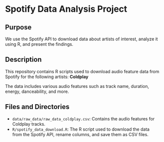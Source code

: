 # Spotify Data Analysis Project

## Purpose
We use the Spotify API to download data about artists of interest, analyze it using R, and present the findings.

## Description
This repository contains R scripts used to download audio feature data from Spotify for the following artists:
**Coldplay**

The data includes various audio features such as track name, duration, energy, danceability, and more.

## Files and Directories
- `data/raw_data/raw_data_coldplay.csv`: Contains the audio features for Coldplay tracks.
- `R/spotify_data_download.R`: The R script used to download the data from the Spotify API, rename columns, and save them as CSV files.
